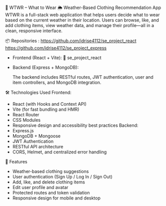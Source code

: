 🧥 WTWR – What to Wear
🌦️ Weather-Based Clothing Recommendation App
WTWR is a full-stack web application that helps users decide what to wear based on the current weather in their location. Users can browse, like, and add clothing items, view weather data, and manage their profile—all in a clean, responsive interface.

📦 Repositories : https://github.com/idrise4112/se_project_react
https://github.com/idrise4112/se_project_express

- Frontend (React + Vite):
  🔗 se_project_react
- Backend (Express + MongoDB):

  The backend includes RESTful routes, JWT authentication, user and item controllers, and MongoDB integration.

🛠️ Technologies Used
Frontend:

- React (with Hooks and Context API)
- Vite (for fast bundling and HMR)
- React Router
- CSS Modules
- Responsive design and accessibility best practices
  Backend:
- Express.js
- MongoDB + Mongoose
- JWT Authentication
- RESTful API architecture
- CORS, Helmet, and centralized error handling

🧪 Features

- Weather-based clothing suggestions
- User authentication (Sign Up / Log In / Sign Out)
- Add, like, and delete clothing items
- Edit user profile and avatar
- Protected routes and token validation
- Responsive design for mobile and desktop
